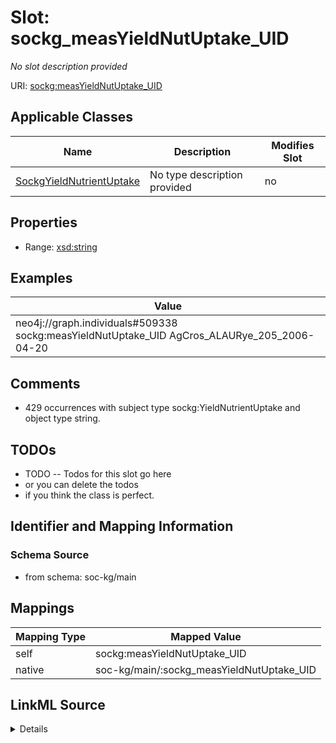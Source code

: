 

# Slot: sockg_measYieldNutUptake_UID


_No slot description provided_





URI: [sockg:measYieldNutUptake_UID](http://www.semanticweb.org/sockg/ontologies/2024/0/soil-carbon-ontology/measYieldNutUptake_UID)



<!-- no inheritance hierarchy -->





## Applicable Classes

| Name | Description | Modifies Slot |
| --- | --- | --- |
| [SockgYieldNutrientUptake](../classes/SockgYieldNutrientUptake.md) | No type description provided |  no  |







## Properties

* Range: [xsd:string](http://www.w3.org/2001/XMLSchema#string)






## Examples

| Value |
| --- |
| neo4j://graph.individuals#509338 sockg:measYieldNutUptake_UID AgCros_ALAURye_205_2006-04-20 |

## Comments

* 429 occurrences with subject type sockg:YieldNutrientUptake and object type string.

## TODOs

* TODO -- Todos for this slot go here
* or you can delete the todos
* if you think the class is perfect.

## Identifier and Mapping Information







### Schema Source


* from schema: soc-kg/main




## Mappings

| Mapping Type | Mapped Value |
| ---  | ---  |
| self | sockg:measYieldNutUptake_UID |
| native | soc-kg/main/:sockg_measYieldNutUptake_UID |




## LinkML Source

<details>
```yaml
name: sockg_measYieldNutUptake_UID
description: No slot description provided
todos:
- TODO -- Todos for this slot go here
- or you can delete the todos
- if you think the class is perfect.
comments:
- 429 occurrences with subject type sockg:YieldNutrientUptake and object type string.
examples:
- value: neo4j://graph.individuals#509338 sockg:measYieldNutUptake_UID AgCros_ALAURye_205_2006-04-20
from_schema: soc-kg/main
rank: 1000
slot_uri: sockg:measYieldNutUptake_UID
alias: sockg_measYieldNutUptake_UID
domain_of:
- sockg_YieldNutrientUptake
range: string

```
</details>